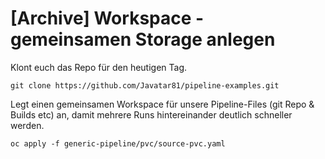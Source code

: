 # \[Archive\] Workspace - gemeinsamen Storage anlegen

Klont euch das Repo für den heutigen Tag.

```text
git clone https://github.com/Javatar81/pipeline-examples.git
```

Legt einen gemeinsamen Workspace für unsere Pipeline-Files \(git Repo & Builds etc\) an, damit mehrere Runs hintereinander deutlich schneller werden.

```text
oc apply -f generic-pipeline/pvc/source-pvc.yaml
```



